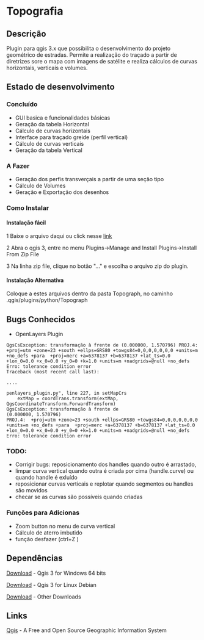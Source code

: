 # Topografia
## Descrição

Plugin para qgis 3.x que possibilita o desenvolvimento do projeto geométrico de estradas. Permite a realização do traçado a partir de diretrizes sore o mapa com imagens de satélite e realiza cálculos de curvas horizontais, verticais e volumes.


## Estado de desenvolvimento

### Concluído

* GUI basica e funcionalidades básicas
* Geração da tabela Horizontal
* Cálculo de curvas horizontais
* Interface para traçado greide (perfil vertical)
* Cálculo de curvas verticais
* Geração da tabela Vertical

### A Fazer

* Geração dos perfis transverçais a partir de uma seção tipo
* Cálculo de Volumes
* Geração e Exportação dos desenhos

### Como Instalar

#### Instalação fácil

1 Baixe o arquivo daqui ou click nesse [link](https://github.com/matheusfillipe/Topografia/archive/master.zip)

2 Abra o qgis 3, entre no menu Plugins->Manage and Install Plugins->Install From Zip File

3 Na linha zip file, clique no botão "..." e escolha o arquivo zip do plugin. 

#### Instalação Alternativa

Coloque a estes arquivos dentro da pasta Topograph, no caminho .qgis/plugins/python/Topograph


## Bugs Conhecidos

* OpenLayers Plugin

```
QgsCsException: transformação à frente de (0.000000, 1.570796) PROJ.4:  +proj=utm +zone=23 +south +ellps=GRS80 +towgs84=0,0,0,0,0,0,0 +units=m +no_defs +para  +proj=merc +a=6378137 +b=6378137 +lat_ts=0.0 +lon_0=0.0 +x_0=0.0 +y_0=0 +k=1.0 +units=m +nadgrids=@null +no_defs Erro: tolerance condition error 
Traceback (most recent call last):

....

penlayers_plugin.py", line 227, in setMapCrs
    extMap = coordTrans.transform(extMap, QgsCoordinateTransform.ForwardTransform)
QgsCsException: transformação à frente de
(0.000000, 1.570796)
PROJ.4:  +proj=utm +zone=23 +south +ellps=GRS80 +towgs84=0,0,0,0,0,0,0 +units=m +no_defs +para  +proj=merc +a=6378137 +b=6378137 +lat_ts=0.0 +lon_0=0.0 +x_0=0.0 +y_0=0 +k=1.0 +units=m +nadgrids=@null +no_defs
Erro: tolerance condition error

```
### TODO:

* Corrigir bugs: reposicionamento dos handles quando outro é arrastado, 
* limpar curva vertical quando outra é criada por cima (handle.curve) ou quando handle é exluído
* reposicionar curvas verticais e replotar quando segmentos ou handles são movidos
* checar se as curvas são possíveis quando criadas

### Funções para Adicionas

* Zoom button no menu de curva vertical
* Cálculo de aterro imbutido 
* função desfazer (ctrl+Z )

## Dependências

[Download](qgis.org/downloads/QGIS-OSGeo4W-3.0.3-1-Setup-x86_64.exe) - Qgis 3 for Windows 64 bits

[Download](https://qgis.org/en/site/forusers/alldownloads.html#debian-ubuntu) - Qgis 3 for Linux Debian 

[Download](https://qgis.org/en/site/forusers/download.html) - Other Downloads





## Links
[Qgis](https://www.qgis.org) - A Free and Open Source Geographic Information System 


